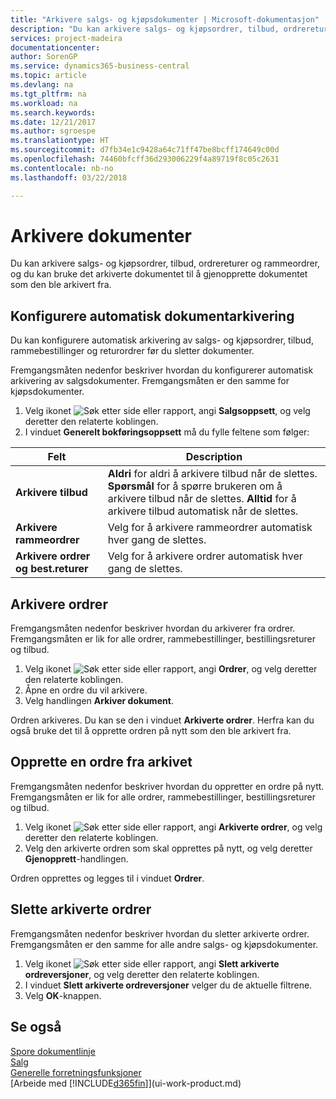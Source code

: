 ```yaml
---
title: "Arkivere salgs- og kjøpsdokumenter | Microsoft-dokumentasjon"
description: "Du kan arkivere salgs- og kjøpsordrer, tilbud, ordrereturer og rammeordrer, og du kan bruke det arkiverte dokumentet til å gjenopprette dokumentet som den ble arkivert fra."
services: project-madeira
documentationcenter: 
author: SorenGP
ms.service: dynamics365-business-central
ms.topic: article
ms.devlang: na
ms.tgt_pltfrm: na
ms.workload: na
ms.search.keywords: 
ms.date: 12/21/2017
ms.author: sgroespe
ms.translationtype: HT
ms.sourcegitcommit: d7fb34e1c9428a64c71ff47be8bcff174649c00d
ms.openlocfilehash: 74460bfcff36d293006229f4a89719f8c05c2631
ms.contentlocale: nb-no
ms.lasthandoff: 03/22/2018

---
```

# <a name="archive-documents"></a>Arkivere dokumenter
Du kan arkivere salgs- og kjøpsordrer, tilbud, ordrereturer og rammeordrer, og du kan bruke det arkiverte dokumentet til å gjenopprette dokumentet som den ble arkivert fra.

## <a name="to-set-up-automatic-document-archiving"></a>Konfigurere automatisk dokumentarkivering  
Du kan konfigurere automatisk arkivering av salgs- og kjøpsordrer, tilbud, rammebestillinger og returordrer før du sletter dokumenter.

Fremgangsmåten nedenfor beskriver hvordan du konfigurerer automatisk arkivering av salgsdokumenter. Fremgangsmåten er den samme for kjøpsdokumenter.
1.  Velg ikonet ![Søk etter side eller rapport](media/ui-search/search_small.png "Søk etter side eller rapport"), angi **Salgsoppsett**, og velg deretter den relaterte koblingen.
2. I vinduet **Generelt bokføringsoppsett** må du fylle feltene som følger:

|Felt|Description|
|-----|-----------|
|**Arkivere tilbud**|**Aldri** for aldri å arkivere tilbud når de slettes. **Spørsmål** for å spørre brukeren om å arkivere tilbud når de slettes. **Alltid** for å arkivere tilbud automatisk når de slettes.|
|**Arkivere rammeordrer**|Velg for å arkivere rammeordrer automatisk hver gang de slettes.|
|**Arkivere ordrer og best.returer**|Velg for å arkivere ordrer automatisk hver gang de slettes.|

## <a name="to-archive-a-sales-order"></a>Arkivere ordrer
Fremgangsmåten nedenfor beskriver hvordan du arkiverer fra ordrer. Fremgangsmåten er lik for alle ordrer, rammebestillinger, bestillingsreturer og tilbud.

1.  Velg ikonet ![Søk etter side eller rapport](media/ui-search/search_small.png "Søk etter side eller rapport"), angi **Ordrer**, og velg deretter den relaterte koblingen.  
2.  Åpne en ordre du vil arkivere.  
3.  Velg handlingen **Arkiver dokument**.

Ordren arkiveres. Du kan se den i vinduet **Arkiverte ordrer**. Herfra kan du også bruke det til å opprette ordren på nytt som den ble arkivert fra.

## <a name="to-recreate-a-sales-order-from-the-archive"></a>Opprette en ordre fra arkivet
Fremgangsmåten nedenfor beskriver hvordan du oppretter en ordre på nytt. Fremgangsmåten er lik for alle ordrer, rammebestillinger, bestillingsreturer og tilbud.

1.  Velg ikonet ![Søk etter side eller rapport](media/ui-search/search_small.png "Søk etter side eller rapport"), angi **Arkiverte ordrer**, og velg deretter den relaterte koblingen.
2.  Velg den arkiverte ordren som skal opprettes på nytt, og velg deretter **Gjenopprett**-handlingen.  

Ordren opprettes og legges til i vinduet **Ordrer**.

## <a name="to-delete-archived-sales-orders"></a>Slette arkiverte ordrer
Fremgangsmåten nedenfor beskriver hvordan du sletter arkiverte ordrer. Fremgangsmåten er den samme for alle andre salgs- og kjøpsdokumenter.

1.  Velg ikonet ![Søk etter side eller rapport](media/ui-search/search_small.png "Søk etter side eller rapport"), angi **Slett arkiverte ordreversjoner**, og velg deretter den relaterte koblingen.  
2.  I vinduet **Slett arkiverte ordreversjoner** velger du de aktuelle filtrene.  
3.  Velg **OK**-knappen.

## <a name="see-also"></a>Se også
[Spore dokumentlinje](across-how-to-track-document-lines.md)  
[Salg](sales-manage-sales.md)  
[Generelle forretningsfunksjoner](ui-across-business-areas.md)  
[Arbeide med [!INCLUDE[d365fin](includes/d365fin_md.md)]](ui-work-product.md)

